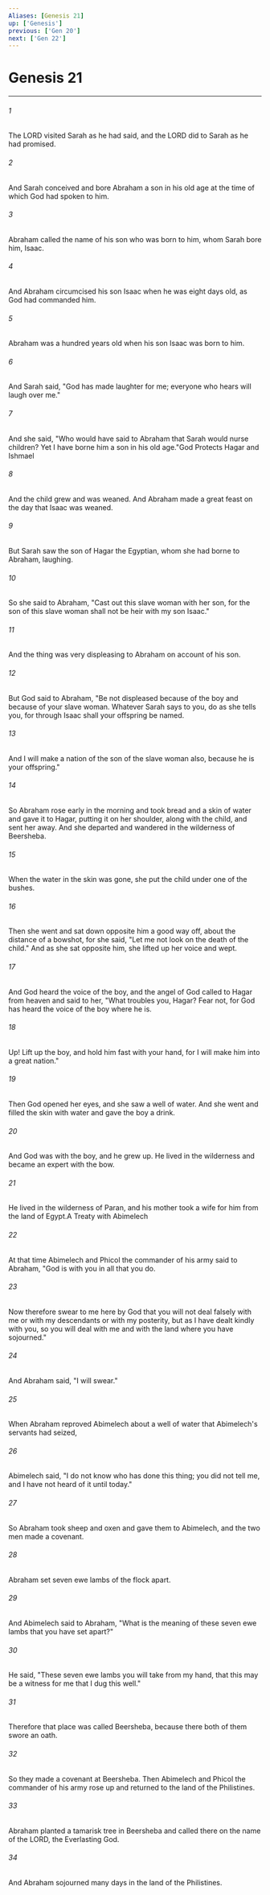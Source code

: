 ```yaml
---
Aliases: [Genesis 21]
up: ['Genesis']
previous: ['Gen 20']
next: ['Gen 22']
---
```

# Genesis 21
***



###### 1 
The LORD visited Sarah as he had said, and the LORD did to Sarah as he had promised. 

###### 2 
And Sarah conceived and bore Abraham a son in his old age at the time of which God had spoken to him. 

###### 3 
Abraham called the name of his son who was born to him, whom Sarah bore him, Isaac. 

###### 4 
And Abraham circumcised his son Isaac when he was eight days old, as God had commanded him. 

###### 5 
Abraham was a hundred years old when his son Isaac was born to him. 

###### 6 
And Sarah said, "God has made laughter for me; everyone who hears will laugh over me." 

###### 7 
And she said, "Who would have said to Abraham that Sarah would nurse children? Yet I have borne him a son in his old age."God Protects Hagar and Ishmael 

###### 8 
And the child grew and was weaned. And Abraham made a great feast on the day that Isaac was weaned. 

###### 9 
But Sarah saw the son of Hagar the Egyptian, whom she had borne to Abraham, laughing. 

###### 10 
So she said to Abraham, "Cast out this slave woman with her son, for the son of this slave woman shall not be heir with my son Isaac." 

###### 11 
And the thing was very displeasing to Abraham on account of his son. 

###### 12 
But God said to Abraham, "Be not displeased because of the boy and because of your slave woman. Whatever Sarah says to you, do as she tells you, for through Isaac shall your offspring be named. 

###### 13 
And I will make a nation of the son of the slave woman also, because he is your offspring." 

###### 14 
So Abraham rose early in the morning and took bread and a skin of water and gave it to Hagar, putting it on her shoulder, along with the child, and sent her away. And she departed and wandered in the wilderness of Beersheba. 

###### 15 
When the water in the skin was gone, she put the child under one of the bushes. 

###### 16 
Then she went and sat down opposite him a good way off, about the distance of a bowshot, for she said, "Let me not look on the death of the child." And as she sat opposite him, she lifted up her voice and wept. 

###### 17 
And God heard the voice of the boy, and the angel of God called to Hagar from heaven and said to her, "What troubles you, Hagar? Fear not, for God has heard the voice of the boy where he is. 

###### 18 
Up! Lift up the boy, and hold him fast with your hand, for I will make him into a great nation." 

###### 19 
Then God opened her eyes, and she saw a well of water. And she went and filled the skin with water and gave the boy a drink. 

###### 20 
And God was with the boy, and he grew up. He lived in the wilderness and became an expert with the bow. 

###### 21 
He lived in the wilderness of Paran, and his mother took a wife for him from the land of Egypt.A Treaty with Abimelech 

###### 22 
At that time Abimelech and Phicol the commander of his army said to Abraham, "God is with you in all that you do. 

###### 23 
Now therefore swear to me here by God that you will not deal falsely with me or with my descendants or with my posterity, but as I have dealt kindly with you, so you will deal with me and with the land where you have sojourned." 

###### 24 
And Abraham said, "I will swear." 

###### 25 
When Abraham reproved Abimelech about a well of water that Abimelech's servants had seized, 

###### 26 
Abimelech said, "I do not know who has done this thing; you did not tell me, and I have not heard of it until today." 

###### 27 
So Abraham took sheep and oxen and gave them to Abimelech, and the two men made a covenant. 

###### 28 
Abraham set seven ewe lambs of the flock apart. 

###### 29 
And Abimelech said to Abraham, "What is the meaning of these seven ewe lambs that you have set apart?" 

###### 30 
He said, "These seven ewe lambs you will take from my hand, that this may be a witness for me that I dug this well." 

###### 31 
Therefore that place was called Beersheba, because there both of them swore an oath. 

###### 32 
So they made a covenant at Beersheba. Then Abimelech and Phicol the commander of his army rose up and returned to the land of the Philistines. 

###### 33 
Abraham planted a tamarisk tree in Beersheba and called there on the name of the LORD, the Everlasting God. 

###### 34 
And Abraham sojourned many days in the land of the Philistines.
